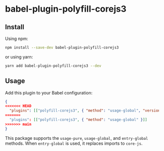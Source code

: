 # babel-plugin-polyfill-corejs3

## Install

Using npm:

```sh
npm install --save-dev babel-plugin-polyfill-corejs3
```

or using yarn:

```sh
yarn add babel-plugin-polyfill-corejs3 --dev
```

## Usage

Add this plugin to your Babel configuration:

```json
{
<<<<<<< HEAD
  "plugins": [["polyfill-corejs3", { "method": "usage-global", "version": "3.20" }]]
=======
  "plugins": [["polyfill-corejs3", { "method": "usage-global" }]]
>>>>>>> main
}
```

This package supports the `usage-pure`, `usage-global`, and `entry-global` methods.
When `entry-global` is used, it replaces imports to `core-js`.
